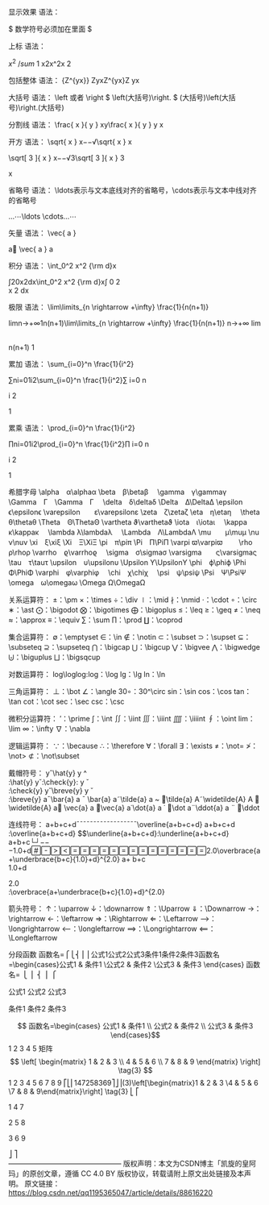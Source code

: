 显示效果
语法：

$ 数学符号必须加在里面 $

上标
语法：

$x^2$
$/sum$
1
x2x^2x 
2
 

包括整体
语法：
{Z^{yx}}
ZyxZ^{yx}Z 
yx
 

大括号
语法：
\left 或者 \right
$ \left(大括号)\right. $
(大括号)\left(大括号)\right.(大括号)

分割线
语法：
\frac{ x }{ y }
xy\frac{ x }{ y } 
y
x
​	
 

开方
语法：
\sqrt{ x }
x−−√\sqrt{ x } 
x
​	
 

\sqrt[ 3 ]{ x }
x−−√3\sqrt[ 3 ]{ x } 
3
  
x
​	
 

省略号
语法：
\ldots表示与文本底线对齐的省略号，\cdots表示与文本中线对齐的省略号

…⋯\ldots \cdots…⋯

矢量
语法：
\vec{ a }

a⃗ \vec{ a } 
a
 

积分
语法：
\int_0^2 x^2 {\rm d}x

∫20x2dx\int_0^2 x^2 {\rm d}x∫ 
0
2
​	
 x 
2
 dx

极限
语法：
\lim\limits_{n \rightarrow +\infty} \frac{1}{n(n+1)}

limn→+∞1n(n+1)\lim\limits_{n \rightarrow +\infty} \frac{1}{n(n+1)} 
n→+∞
lim
​	
  
n(n+1)
1
​	
 

累加
语法：
\sum_{i=0}^n \frac{1}{i^2}

∑ni=01i2\sum_{i=0}^n \frac{1}{i^2}∑ 
i=0
n
​	
  
i 
2
 
1
​	
 

累乘
语法：
\prod_{i=0}^n \frac{1}{i^2}

∏ni=01i2\prod_{i=0}^n \frac{1}{i^2}∏ 
i=0
n
​	
  
i 
2
 
1
​	
 

希腊字母
\alpha　α\alphaα
\beta　β\betaβ　
\gamma　γ\gammaγ　
\Gamma　Γ　\Gamma　Γ　
\delta　δ\deltaδ
\Delta　Δ\DeltaΔ
\epsilon　ϵ\epsilonϵ
\varepsilon　　ε\varepsilonε
\zeta　ζ\zetaζ
\eta　η\etaη　
\theta　θ\thetaθ
\Theta　Θ\ThetaΘ
\vartheta ϑ\varthetaϑ
\iota　ι\iotaι　
\kappa　κ\kappaκ　
\lambda λ\lambdaλ　
\Lambda　Λ\LambdaΛ
\mu　　μ\muμ
\nu　ν\nuν
\xi　ξ\xiξ
\Xi　Ξ\XiΞ
\pi　π\piπ
\Pi　Π\PiΠ
\varpi ϖ\varpiϖ　　
\rho　ρ\rhoρ
\varrho　ϱ\varrhoϱ　
\sigma　σ\sigmaσ
\varsigma　　ς\varsigmaς
\tau　τ\tauτ
\upsilon　υ\upsilonυ
\Upsilon Υ\UpsilonΥ
\phi　ϕ\phiϕ
\Phi　Φ\PhiΦ
\varphi　φ\varphiφ　
\chi　χ\chiχ　
\psi　ψ\psiψ
\Psi　Ψ\PsiΨ
\omega　ω\omegaω
\Omega Ω\OmegaΩ

关系运算符：
±：\pm
×：\times
÷：\div
∣：\mid
∤：\nmid
⋅：\cdot
∘：\circ
∗：\ast
⨀：\bigodot
⨂：\bigotimes
⨁：\bigoplus
≤：\leq
≥：\geq
≠：\neq
≈：\approx
≡：\equiv
∑：\sum
∏：\prod
∐：\coprod

集合运算符：
∅：\emptyset
∈：\in
∉：\notin
⊂：\subset
⊃：\supset
⊆：\subseteq
⊇：\supseteq
⋂：\bigcap
⋃：\bigcup
⋁：\bigvee
⋀：\bigwedge
⨄：\biguplus
⨆：\bigsqcup

对数运算符：
log\loglog:log：\log
lg：\lg
ln：\ln

三角运算符：
⊥：\bot
∠：\angle
30∘：30^\circ
sin：\sin
cos：\cos
tan：\tan
cot：\cot
sec：\sec
csc：\csc

微积分运算符：
′：\prime
∫：\int
∬：\iint
∭：\iiint
⨌：\iiiint
∮：\oint
lim：\lim
∞：\infty
∇：\nabla

逻辑运算符：
∵：\because
∴：\therefore
∀：\forall
∃：\exists
≠：\not=
≯：\not>
⊄：\not\subset

戴帽符号：
yˆ\hat{y} 
y
^
​	
 :\hat{y}
yˇ:\check{y}: 
y
ˇ
​	
 :\check{y}
y˘\breve{y} 
y
˘
​	
 :\breve{y}
a¯\bar{a} 
a
ˉ
 \bar{a}
a˜\tilde{a} 
a
~
 ：\tilde{a}
A˜\widetilde{A} 
A
 ：\widetilde{A}
a⃗ \vec{a} 
a
 ：\vec{a}
a˙\dot{a} 
a
˙
  ：\dot
a¨\ddot{a} 
a
¨
  ：\ddot

连线符号：
a+b+c+d¯¯¯¯¯¯¯¯¯¯¯¯¯¯¯¯¯¯\overline{a+b+c+d} 
a+b+c+d
​	
 :\overline{a+b+c+d}
$$\underline{a+b+c+d}:\underline{a+b+c+d}
a+b+c└┘−−−1.0+d2.0\overbrace{a+\underbrace{b+c}{1.0}+d}^{2.0} 
a+ 
b+c
​	
 1.0+d
​	
 
2.0
​	
 :\overbrace{a+\underbrace{b+c}{1.0}+d}^{2.0}

箭头符号：
↑：\uparrow
↓：\downarrow
⇑：\Uparrow
⇓：\Downarrow
→：\rightarrow
←：\leftarrow
⇒：\Rightarrow
⇐：\Leftarrow
⟶：\longrightarrow
⟵：\longleftarrow
⟹：\Longrightarrow
⟸：\Longleftarrow

分段函数
函数名=⎧⎩⎨⎪⎪公式1公式2公式3条件1条件2条件3函数名=\begin{cases}公式1 &amp; 条件1 \\公式2 &amp; 条件2 \\公式3 &amp; 条件3 \end{cases}
函数名= 
⎩
⎪
⎨
⎪
⎧
​	
  
公式1
公式2
公式3
​	
  
条件1
条件2
条件3
​	
 

$$ 函数名=\begin{cases}
公式1 & 条件1 \\
公式2 & 条件2 \\
公式3 & 条件3 
\end{cases}$$
1
2
3
4
5
矩阵
$$
 \left[
 \begin{matrix}
   1 & 2 & 3 \\
   4 & 5 & 6 \\
   7 & 8 & 9
  \end{matrix}
  \right] \tag{3}
$$
1
2
3
4
5
6
7
8
9
⎡⎣⎢147258369⎤⎦⎥(3)\left[\begin{matrix}1 &amp; 2 &amp; 3 \\4 &amp; 5 &amp; 6 \\7 &amp; 8 &amp; 9\end{matrix}\right] \tag{3}
⎣
⎡
​	
  
1
4
7
​	
  
2
5
8
​	
  
3
6
9
​	
  
⎦
⎤
​	
————————————————
版权声明：本文为CSDN博主「凯旋的皇阿玛」的原创文章，遵循 CC 4.0 BY 版权协议，转载请附上原文出处链接及本声明。
原文链接：https://blog.csdn.net/qq1195365047/article/details/88616220
